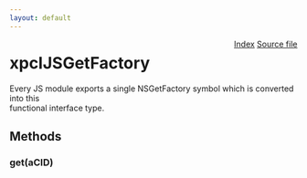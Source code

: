 ```yaml
---
layout: default
---
```

<div class='links' style='float:right'><a href="../index.html">Index</a>
<a href="http://dxr.mozilla.org/mozilla-central/source/js/xpconnect/idl/xpcIJSGetFactory.idl">Source file</a>
</div>

# xpcIJSGetFactory #
  
Every JS module exports a single NSGetFactory symbol which is converted into this  
functional interface type.  
  

## Methods ##

### get(aCID) ###
